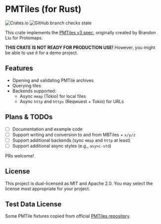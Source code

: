 # PMTiles (for Rust)

![Crates.io](https://img.shields.io/crates/v/pmtiles) ![GitHub branch checks state](https://img.shields.io/github/checks-status/stadiamaps/pmtiles-rs/main)

This crate implements the [PMTiles v3 spec](https://github.com/protomaps/PMTiles/blob/master/spec/v3/spec.md),
originally created by Brandon Liu for Protomaps.

**THIS CRATE IS NOT READY FOR PRODUCTION USE!** However, you might be able to use it for a demo project.

## Features

- Opening and validating PMTile archives
- Querying tiles
- Backends supported:
  - Async `mmap` (Tokio) for local files
  - Async `http` and `https` (Reqwuest + Tokio) for URLs

## Plans & TODOs

- [ ] Documentation and example code
- [ ] Support writing and conversion to and from MBTiles + `x/y/z`
- [ ] Support additional backends (sync `mmap` and `http` at least)
- [ ] Support additional async styles (e.g., `async-std`)

PRs welcome!

## License

This project is dual-licensed as MIT and Apache 2.0. You may select the license most appropriate for your project.

## Test Data License

Some PMTile fixtures copied from official [PMTiles repository](https://github.com/protomaps/PMTiles/commit/257b41dd0497e05d1d686aa92ce2f742b6251644).
